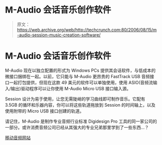 # M-Audio 会话音乐创作软件

> 原文：<https://web.archive.org/web/http://techcrunch.com:80/2006/08/15/m-audio-session-music-creation-software/>

# M-Audio 会话音乐创作软件

M-Audio 现在以独立配置的形式为 Windows PCs 提供其会话软件，与低成本的微接口捆绑在一起。以前，它只能与 M-Audio 更昂贵的 FastTrack USB 音频接口一起打包提供，但现在这款 49 美元的软件可以单独使用，使用 ASIO(音频流输入/输出)驱动程序可以让你使用 M-Audio Micro USB 接口输入源。

Session 设计为易于使用，让您无需陡峭的学习曲线即可制作音乐。它配有 3.5GB 的循环和乐器内容，你可以将这些轨道拖放到 Session 的时间轴上，以及使用附带的 Micro USB 接口创建的轨道。

请记住，M-Audio 是制作专业音频行业标准 Digidesign Pro 工具的同一家公司的一部分。或许消费音频公司已经从其强大的专业兄弟那里学到了一些东西…？

[移动音频网站](https://web.archive.org/web/20210303001009/http://www.m-audio.com/index.php?do=products.family)